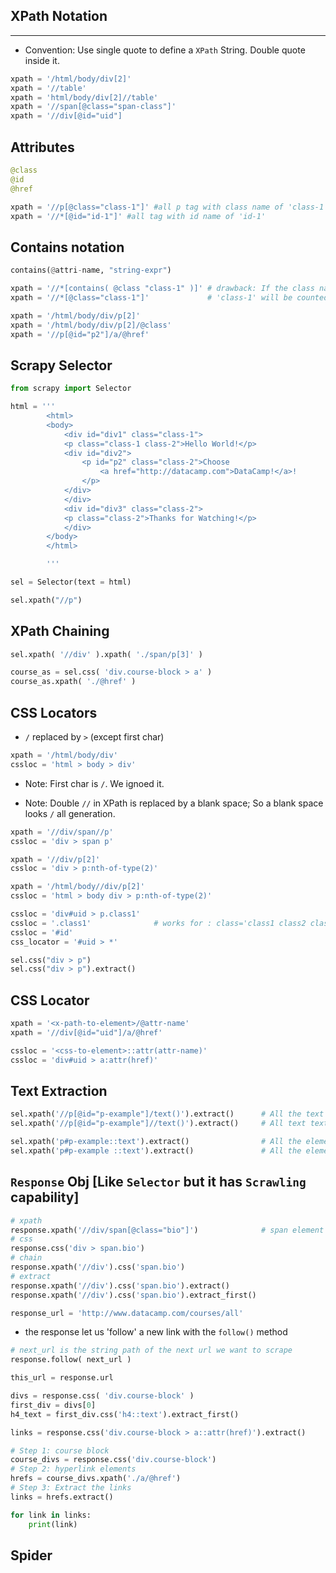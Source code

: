
## XPath Notation

---

- Convention: Use single quote to define a `XPath` String. Double quote inside it.

```py
xpath = '/html/body/div[2]'
xpath = '//table'
xpath = 'html/body/div[2]//table'
xpath = '//span[@class="span-class"]'
xpath = '//div[@id="uid"]
```

## Attributes

```py
@class
@id
@href
```

```py
xpath = '//p[@class="class-1"]' #all p tag with class name of 'class-1'
xpath = '//*[@id="id-1"]' #all tag with id name of 'id-1'
```

## Contains notation

```py
contains(@attri-name, "string-expr")
```

```py
xpath = '//*[contains( @class "class-1" )]' # drawback: If the class name is 'class-12' it will be counted as 'class-1' is a sub string of 'class-12'. Used when partially match
xpath = '//*[@class="class-1"]'             # 'class-1' will be counted only. Used when Exact match
```

```py
xpath = '/html/body/div/p[2]'
xpath = '/html/body/div/p[2]/@class'
xpath = '//p[@id="p2"]/a/@href'
```

## Scrapy Selector

```py
from scrapy import Selector

html = '''
        <html>
        <body>
            <div id="div1" class="class-1">
            <p class="class-1 class-2">Hello World!</p>
            <div id="div2">
                <p id="p2" class="class-2">Choose 
                    <a href="http://datacamp.com">DataCamp!</a>!
                </p>
            </div>
            </div>
            <div id="div3" class="class-2">
            <p class="class-2">Thanks for Watching!</p>
            </div>
        </body>
        </html>

        '''

sel = Selector(text = html)

sel.xpath("//p")

```

## XPath Chaining

```py
sel.xpath( '//div' ).xpath( './span/p[3]' )

course_as = sel.css( 'div.course-block > a' )
course_as.xpath( './@href' )
```




## CSS Locators

- `/` replaced by `>` (except first char)

```py
xpath = '/html/body/div'
cssloc = 'html > body > div'
```

- Note: First char is `/`. We ignoed it.

- Note: Double `//` in XPath is replaced by a blank space; So a blank space looks `/` all generation.

```py
xpath = '//div/span//p'
cssloc = 'div > span p'
```

```py
xpath = '//div/p[2]'
cssloc = 'div > p:nth-of-type(2)'
```

```py
xpath = '/html/body//div/p[2]'
cssloc = 'html > body div > p:nth-of-type(2)'
```

```py
cssloc = 'div#uid > p.class1'
cssloc = '.class1'              # works for : class='class1 class2 class3' ; if match one of classes. xpath have drawback in this case.
cssloc = '#id'
css_locator = '#uid > *'
```

```py
sel.css("div > p")
sel.css("div > p").extract()
```

## CSS Locator

```py
xpath = '<x-path-to-element>/@attr-name'
xpath = '//div[@id="uid"]/a/@href'
```

```py
cssloc = '<css-to-element>::attr(attr-name)'
cssloc = 'div#uid > a:attr(href)'
```


## Text Extraction

```py
sel.xpath('//p[@id="p-example"]/text()').extract()      # All the text elements 
sel.xpath('//p[@id="p-example"]//text()').extract()     # All text text elements with its descendant 
```

```py
sel.xpath('p#p-example::text').extract()                # All the elements 
sel.xpath('p#p-example ::text').extract()               # All the elements with its future generation [Add a space before ::]
```

## `Response` Obj [Like `Selector` but it has `Scrawling` capability]

```py
# xpath
response.xpath('//div/span[@class="bio"]')              # span element whose class name is "bio" 
# css
response.css('div > span.bio')  
# chain
response.xpath('//div').css('span.bio')  
# extract
response.xpath('//div').css('span.bio').extract()
response.xpath('//div').css('span.bio').extract_first()
```

```py
response_url = 'http://www.datacamp.com/courses/all'
```

- the response let us 'follow' a new link with the `follow()` method

```py
# next_url is the string path of the next url we want to scrape
response.follow( next_url )
```

```py
this_url = response.url
```


```py
divs = response.css( 'div.course-block' )
first_div = divs[0]
h4_text = first_div.css('h4::text').extract_first()
```

```py
links = response.css('div.course-block > a::attr(href)').extract()
```

```py
# Step 1: course block
course_divs = response.css('div.course-block')
# Step 2: hyperlink elements
hrefs = course_divs.xpath('./a/@href')
# Step 3: Extract the links
links = hrefs.extract()

for link in links:
    print(link)
```

## Spider









